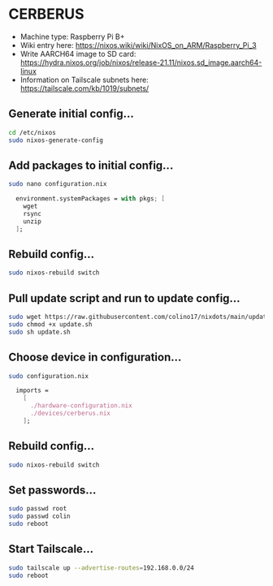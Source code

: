 # CERBERUS
- Machine type: Raspberry Pi B+
- Wiki entry here: https://nixos.wiki/wiki/NixOS_on_ARM/Raspberry_Pi_3
- Write AARCH64 image to SD card: https://hydra.nixos.org/job/nixos/release-21.11/nixos.sd_image.aarch64-linux
- Information on Tailscale subnets here: https://tailscale.com/kb/1019/subnets/

## Generate initial config...
```bash
cd /etc/nixos
sudo nixos-generate-config
```

## Add packages to initial config...
```bash
sudo nano configuration.nix
```
```nix
  environment.systemPackages = with pkgs; [
    wget
    rsync
    unzip
  ];
```

## Rebuild config...
```bash
sudo nixos-rebuild switch
```

## Pull update script and run to update config...
```bash
sudo wget https://raw.githubusercontent.com/colino17/nixdots/main/update.sh
sudo chmod +x update.sh
sudo sh update.sh
```

## Choose device in configuration...
```bash
sudo configuration.nix
```
```nix
  imports =
    [
      ./hardware-configuration.nix
      ./devices/cerberus.nix
    ];
```

## Rebuild config...
```bash
sudo nixos-rebuild switch
```

## Set passwords...
```bash
sudo passwd root
sudo passwd colin
sudo reboot
```

## Start Tailscale...
```bash
sudo tailscale up --advertise-routes=192.168.0.0/24
sudo reboot
```
